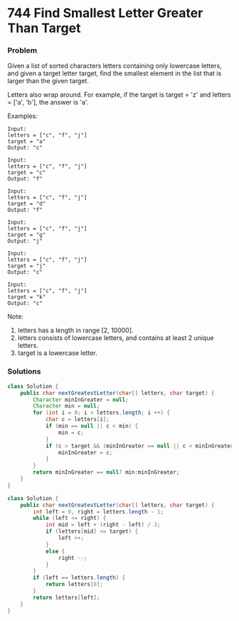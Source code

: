 # 744 Find Smallest Letter Greater Than Target

### Problem
Given a list of sorted characters letters containing only lowercase letters, and given a target letter target, find the smallest element in the list that is larger than the given target.

Letters also wrap around. For example, if the target is target = 'z' and letters = ['a', 'b'], the answer is 'a'.

Examples:
```
Input:
letters = ["c", "f", "j"]
target = "a"
Output: "c"

Input:
letters = ["c", "f", "j"]
target = "c"
Output: "f"

Input:
letters = ["c", "f", "j"]
target = "d"
Output: "f"

Input:
letters = ["c", "f", "j"]
target = "g"
Output: "j"

Input:
letters = ["c", "f", "j"]
target = "j"
Output: "c"

Input:
letters = ["c", "f", "j"]
target = "k"
Output: "c"
```
Note:
1. letters has a length in range [2, 10000].
2. letters consists of lowercase letters, and contains at least 2 unique letters.
3. target is a lowercase letter.

### Solutions
```java
class Solution {
    public char nextGreatestLetter(char[] letters, char target) {
        Character minInGreater = null;
        Character min = null;
        for (int i = 0; i < letters.length; i ++) {
            char c = letters[i];
            if (min == null || c < min) {
                min = c;
            }
            if (c > target && (minInGreater == null || c < minInGreater)) {
                minInGreater = c;
            }
        }
        return minInGreater == null? min:minInGreater;
    }
}
```

```java
class Solution {
    public char nextGreatestLetter(char[] letters, char target) {
        int left = 0, right = letters.length - 1;
        while (left <= right) {
            int mid = left + (right - left) / 2;
            if (letters[mid] <= target) {
                left ++;
            }
            else {
                right --;
            }
        }
        if (left == letters.length) {
            return letters[0];
        }
        return letters[left];
    }
}
```